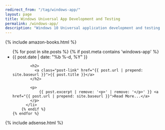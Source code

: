 ```yaml
---
redirect_from: "/tag/windows-app/"
layout: page
title: Windows Universal App Development and Testing
permalink: /windows-app/
description: "Windows 10 Universal application development and testing."
---
```

{% include amazon-books.html %}

<div class="home">



  <ul class="post-list">
    {% for post in site.posts %}
		{% if post.meta contains 'windows-app' %}
		  <li>
			<span class="post-meta">{{ post.date | date: "%b %-d, %Y" }}</span>

			<h2>
			  <a class="post-link" href="{{ post.url | prepend: site.baseurl }}">{{ post.title }}</a>
			</h2>

			<p>
				{{ post.excerpt | remove: '<p>' | remove: '</p>' }} <a href="{{ post.url | prepend: site.baseurl }}">Read More...</a>
			</p>
		  </li>
		{% endif %}
    {% endfor %}
  </ul>
  
  
</div>

{% include adsense.html %}